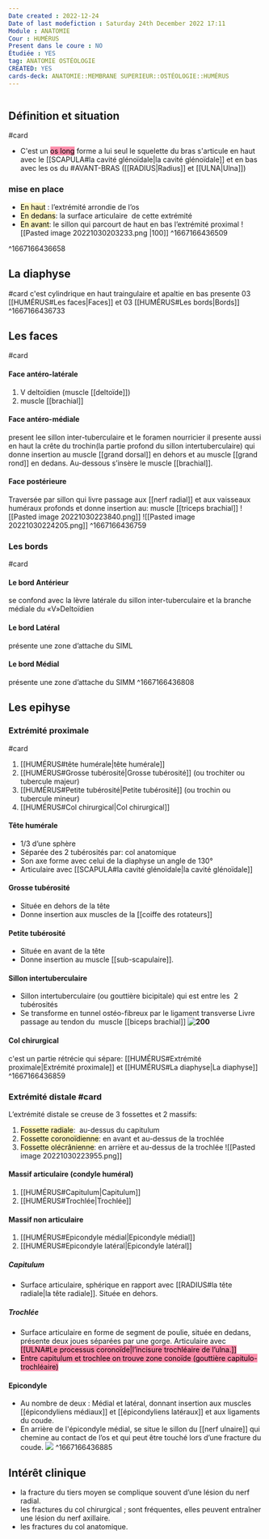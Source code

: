 ```yaml
---
Date created : 2022-12-24
Date of last modefiction : Saturday 24th December 2022 17:11
Module : ANATOMIE
Cour : HUMÉRUS
Present dans le coure : NO
Étudiée : YES
tag: ANATOMIE OSTÉOLOGIE
CREATED: YES
cards-deck: ANATOMIE::MEMBRANE SUPERIEUR::OSTÉOLOGIE::HUMÉRUS
---
```

```toc
```

## Définition et situation 
#card
- C'est un <mark style="background: #FF5582A6;">os long</mark> forme a lui seul le squelette du bras s'articule en haut avec le [[SCAPULA#la cavité glénoïdale|la cavité glénoïdale]] et en bas avec les os du #AVANT-BRAS  ([[RADIUS|Radius]] et [[ULNA|Ulna]])
### mise en place 
- <mark style="background: #FFF3A3A6;">En haut</mark> : l’extrémité arrondie de l’os
- <mark style="background: #FFF3A3A6;">En dedans</mark>: la surface articulaire  de cette extrémité
- <mark style="background: #FFF3A3A6;">En avant</mark>: le sillon qui parcourt de haut en bas l’extrémité proximal
![[Pasted image 20221030203233.png |100]]
^1667166436509

^1667166436658

## La diaphyse 
#card
c'est cylindrique en haut traingulaire et apaltie en bas presente 03 [[HUMÉRUS#Les faces|Faces]] et 03 [[HUMÉRUS#Les bords|Bords]] 
^1667166436733

## Les faces 
#card 
#### Face antéro-latérale 
1. V deltoïdien (muscle [[deltoïde]])
2. muscle [[brachial]]
#### Face antéro-médiale 
present lee sillon inter-tuberculaire et le foramen nourricier il presente aussi en haut la crête du trochin(la partie profond du sillon intertuberculaire) qui donne insertion au muscle [[grand dorsal]] en dehors et au muscle [[grand rond]] en dedans. Au-dessous s’insère le muscle [[brachial]].
#### Face postérieure 
Traversée par sillon qui livre passage aux [[nerf radial]] et aux vaisseaux huméraux profonds et donne insertion au: muscle [[triceps brachial]]
![[Pasted image 20221030223840.png]]
![[Pasted image 20221030224205.png]]
^1667166436759


### Les bords 
#card
#### Le bord Antérieur 
se confond avec la lèvre latérale du sillon inter-tuberculaire et la branche médiale du «V»Deltoïdien
#### Le bord Latéral 
présente une zone d’attache du SIML
#### Le bord Médial 
présente une zone d’attache du SIMM
^1667166436808

## Les epihyse 
### Extrémité proximale 
#card
1. [[HUMÉRUS#tête humérale|tête humérale]]
2. [[HUMÉRUS#Grosse tubérosité|Grosse tubérosité]] (ou trochiter ou tubercule majeur)
3. [[HUMÉRUS#Petite tubérosité|Petite tubérosité]] (ou trochin ou tubercule mineur)
4. [[HUMÉRUS#Col chirurgical|Col chirurgical]]
#### Tête humérale 
- 1/3 d’une sphère
- Séparée des 2 tubérosités par: col anatomique
- Son axe forme avec celui de la diaphyse un angle de 130°
- Articulaire avec [[SCAPULA#la cavité glénoïdale|la cavité glénoïdale]]
#### Grosse tubérosité 
-   Située en dehors de la tête
-   Donne insertion aux muscles de la [[coiffe des rotateurs]]
#### Petite tubérosité 
-   Située en avant de la tête
-   Donne insertion au muscle [[sub-scapulaire]].
#### Sillon intertuberculaire
- Sillon intertuberculaire (ou gouttière bicipitale) qui est entre les  2 tubérosités
- Se transforme en tunnel ostéo-fibreux par le ligament transverse Livre passage au tendon du  muscle [[biceps brachial]] 
**![200](https://lh3.googleusercontent.com/-MtJuHvRW8wn6JARX6Os-IkMxZ8zo9k8zLqOjhuhRWY0W4gIK50S9jFbc1ZdNRcd2JQDkjBces_NMvhmqKn7tftk0vAUKPUJ9IV16KzPEcu4d_LZrQ3oCN0i4G4FN6P9nUfmVxFHxwlm525bo26VYXrWUyol1RR_b8jUFv4z4ft0FTo5W5u4g4c925sFd4s81A)**
#### Col chirurgical
c'est un partie rétrécie qui sépare: [[HUMÉRUS#Extrémité proximale|Extrémité proximale]] et [[HUMÉRUS#La diaphyse|La diaphyse]]
^1667166436859

### Extrémité distale #card
L’extrémité distale se creuse de 3 fossettes et 2 massifs:
1. <mark style="background: #FFF3A3A6;">Fossette radiale</mark>:  au-dessus du capitulum
2. <mark style="background: #FFF3A3A6;">Fossette coronoïdienne</mark>: en avant et au-dessus de la trochlée
3. <mark style="background: #FFF3A3A6;">Fossette olécrânienne</mark>: en arrière et au-dessus de la trochlée
![[Pasted image 20221030223955.png]]
#### Massif articulaire (condyle huméral)
1. [[HUMÉRUS#Capitulum|Capitulum]]
2. [[HUMÉRUS#Trochlée|Trochlée]]
#### Massif non articulaire
1. [[HUMÉRUS#Epicondyle médial|Epicondyle médial]]
2. [[HUMÉRUS#Epicondyle latéral|Epicondyle latéral]]
##### Capitulum 
- Surface articulaire, sphérique en rapport avec [[RADIUS#la tête radiale|la tête radiale]]. Située en dehors. 
##### Trochlée
- Surface articulaire en forme de segment de poulie, située en dedans, présente deux joues séparées par une gorge. Articulaire avec <mark style="background: #FF5582A6;">[[ULNA#Le processus coronoïde|l’incisure trochléaire de l’ulna.]]</mark> 
- <mark style="background: #FF5582A6;">Entre capitulum et trochlee on trouve zone conoïde (gouttière capitulo-trochléaire)</mark> 
#### Epicondyle
- Au nombre de deux : Médial et latéral, donnant insertion aux muscles [[épicondyliens médiaux]] et [[épicondyliens latéraux]] et aux ligaments du coude. 
- En arrière de l'épicondyle médial, se situe le sillon du [[nerf ulnaire]] qui chemine au contact de l’os et qui peut être touché lors d’une fracture du coude.
**![](https://lh6.googleusercontent.com/yrPEPl4ghV70m_B_nIK6d8ZQbvBmzfymmy4LeOA_Wfo27ZpMKUTkOzRZ3tME1xMhizGsWyTbiSi_D6SANE9rtjZMHdQDTrNA3numf8KktENdT2wd6XJzSGgGntawRtHqp51Ik3E81njrUuJv3bhQtfj0tPuNYVuef8dmVzpE6eAwgykczBhQ9Aqec8WZPanP6A)**
^1667166436885

## Intérêt clinique
- la fracture du tiers moyen se complique souvent d’une lésion du nerf radial.
- les fractures du col chirurgical ; sont fréquentes, elles peuvent entraîner une lésion du nerf axillaire.
- les fractures du col anatomique.

